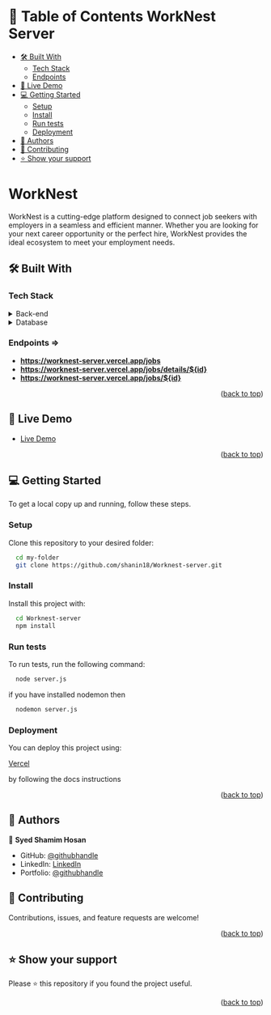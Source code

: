 <a name="readme-top"></a>

<!-- TABLE OF CONTENTS -->

# 📗 Table of Contents <a name="about-project">WorkNest Server</a>

  - [🛠 Built With ](#-built-with-)
    - [Tech Stack ](#tech-stack-)
    - [Endpoints ](#endpoints-)
  - [🚀 Live Demo ](#-live-demo-)
  - [💻 Getting Started ](#-getting-started-)
    - [Setup](#setup)
    - [Install](#install)
    - [Run tests](#run-tests)
    - [Deployment](#deployment)
  - [👥 Authors ](#-authors-)
  - [🤝 Contributing ](#-contributing-)
  - [⭐️ Show your support ](#️-show-your-support-)
  <!-- PROJECT DESCRIPTION -->

# WorkNest <a name="about-project"></a>

WorkNest is a cutting-edge platform designed to connect job seekers with employers in a seamless and efficient manner. Whether you are looking for your next career opportunity or the perfect hire, WorkNest provides the ideal ecosystem to meet your employment needs.

## 🛠 Built With <a name="built-with"></a>

### Tech Stack <a name="tech-stack"></a>

<details>
  <summary>Back-end</summary>
  <ul>
    <li><a href="https://expressjs.com/">Express JS</a></li>
  </ul>
</details>

<details>
<summary>Database</summary>
  <ul>
    <li><a href="https://www.mongodb.com/">MongoDB</a></li>
  </ul>
</details>

<!-- Features -->

### Endpoints => <a name="endpoints"></a>

- **https://worknest-server.vercel.app/jobs**
- **https://worknest-server.vercel.app/jobs/details/${id}**
- **https://worknest-server.vercel.app/jobs/${id}**

<p align="right">(<a href="#readme-top">back to top</a>)</p>

## 🚀 Live Demo <a name="live-demo"></a>

- <a href="https://worknest-server.vercel.app/">Live Demo</a>

<p align="right">(<a href="#readme-top">back to top</a>)</p>

<!-- GETTING STARTED -->

## 💻 Getting Started <a name="getting-started"></a>

To get a local copy up and running, follow these steps.

### Setup

Clone this repository to your desired folder:

```sh
  cd my-folder
  git clone https://github.com/shanin18/Worknest-server.git
```

### Install

Install this project with:

```sh
  cd Worknest-server
  npm install
```

### Run tests

To run tests, run the following command:

```sh
  node server.js
```

if you have installed nodemon then

```sh
  nodemon server.js
```

### Deployment

You can deploy this project using:

<a href="https://vercel.com">Vercel</a>

by following the docs instructions

<p align="right">(<a href="#readme-top">back to top</a>)</p>

## 👥 Authors <a name="authors"></a>

👤 **Syed Shamim Hosan**

- GitHub: [@githubhandle](https://github.com/shanin18)
- LinkedIn: [LinkedIn](https://www.linkedin.com/in/syed-shamim-hosan/)
- Portfolio: [@githubhandle](https://jovial-dieffenbachia-a9caa5.netlify.app/)

## 🤝 Contributing <a name="contributing"></a>

Contributions, issues, and feature requests are welcome!

<p align="right">(<a href="#readme-top">back to top</a>)</p>

## ⭐️ Show your support <a name="support"></a>

Please ⭐️ this repository if you found the project useful.

<p align="right">(<a href="#readme-top">back to top</a>)</p>
